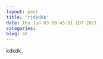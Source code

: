 ```yaml
---
layout: post
title: 'rjdkdkk'
date: Thu Jun 03 00:45:51 EDT 2021
categories: 
blog: at
---
```

kdkdk